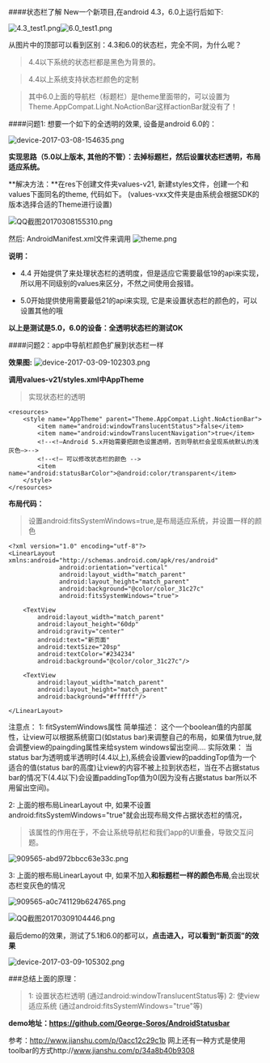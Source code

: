 ####状态栏了解
New一个新项目,在android 4.3，6.0上运行后如下:


![4.3_test1.png](http://upload-images.jianshu.io/upload_images/909565-5422000bada79b1c.png?imageMogr2/auto-orient/strip%7CimageView2/2/w/1240)![6.0_test1.png](http://upload-images.jianshu.io/upload_images/909565-cb4399a1c1089029.png?imageMogr2/auto-orient/strip%7CimageView2/2/w/1240)

从图片中的顶部可以看到区别：4.3和6.0的状态栏，完全不同，为什么呢？
>4.4以下系统的状态栏都是黑色为背景的。

>4.4以上系统支持状态栏颜色的定制

>其中6.0上面的导航栏（标题栏）是theme里面带的，可以设置为Theme.AppCompat.Light.NoActionBar这样actionBar就没有了！

####问题1: 想要一个如下的全透明的效果, 设备是android 6.0的：

![device-2017-03-08-154635.png](http://upload-images.jianshu.io/upload_images/909565-b8ed60a7337305f9.png?imageMogr2/auto-orient/strip%7CimageView2/2/w/1240)

**实现思路（5.0以上版本, 其他的不管）：去掉标题栏，然后设置状态栏透明，布局适应系统。**

**解决方法：**在res下创建文件夹values-v21, 新建styles文件，创建一个和values下面同名的theme, 代码如下。
(values-vxx文件夹是由系统会根据SDK的版本选择合适的Theme进行设置)

![QQ截图20170308155310.png](http://upload-images.jianshu.io/upload_images/909565-d5ba5f1651dada49.png?imageMogr2/auto-orient/strip%7CimageView2/2/w/1240)

然后: AndroidManifest.xml文件来调用
![theme.png](http://upload-images.jianshu.io/upload_images/909565-cbf707c1b33f5f42.png?imageMogr2/auto-orient/strip%7CimageView2/2/w/1240)

**说明：**
*  4.4 开始提供了<item name="android:windowTranslucentStatus">来处理状态栏的透明度，但是适应它需要最低19的api来实现，所以用不同级别的values来区分，不然之间使用会报错。

*  5.0开始提供<item name="android:statusBarColor">使用需要最低21的api来实现, 它是来设置状态栏的颜色的，可以设置其他的哦

**以上是测试是5.0，6.0的设备：全透明状态栏的测试OK**


####问题2：app中导航栏颜色扩展到状态栏一样


**效果图:**
![device-2017-03-09-102303.png](http://upload-images.jianshu.io/upload_images/909565-77442db0c00efef0.png?imageMogr2/auto-orient/strip%7CimageView2/2/w/1240)

**调用values-v21/styles.xml中AppTheme**

> 实现状态栏的透明

```
<resources>
    <style name="AppTheme" parent="Theme.AppCompat.Light.NoActionBar">
        <item name="android:windowTranslucentStatus">false</item>
        <item name="android:windowTranslucentNavigation">true</item>
        <!--<!–Android 5.x开始需要把颜色设置透明，否则导航栏会呈现系统默认的浅灰色–>-->
        <!--<!– 可以修改状态栏的颜色 -->
        <item name="android:statusBarColor">@android:color/transparent</item>
    </style>
</resources>
```

**布局代码：**

>设置android:fitsSystemWindows=true,是布局适应系统，并设置一样的颜色

```
<?xml version="1.0" encoding="utf-8"?>
<LinearLayout xmlns:android="http://schemas.android.com/apk/res/android"
              android:orientation="vertical"
              android:layout_width="match_parent"
              android:layout_height="match_parent"
              android:background="@color/color_31c27c"
              android:fitsSystemWindows="true">

    <TextView
        android:layout_width="match_parent"
        android:layout_height="60dp"
        android:gravity="center"
        android:text="新页面"
        android:textSize="20sp"
        android:textColor="#234234"
        android:background="@color/color_31c27c"/>

    <TextView
        android:layout_width="match_parent"
        android:layout_height="match_parent"
        android:background="#ffffff"/>

</LinearLayout>

```

注意点：
1: fitSystemWindows属性
简单描述： 
这个一个boolean值的内部属性，让view可以根据系统窗口(如status bar)来调整自己的布局，如果值为true,就会调整view的paingding属性来给system windows留出空间…. 
实际效果： 
当status bar为透明或半透明时(4.4以上),系统会设置view的paddingTop值为一个适合的值(status bar的高度)让view的内容不被上拉到状态栏，当在不占据status bar的情况下(4.4以下)会设置paddingTop值为0(因为没有占据status bar所以不用留出空间)。


2: 上面的根布局LinearLayout 中, 如果不设置android:fitsSystemWindows="true"就会出现布局文件占据状态栏的情况，

>该属性的作用在于，不会让系统导航栏和我们app的UI重叠，导致交互问题。

![909565-abd972bbcc63e33c.png](http://upload-images.jianshu.io/upload_images/909565-c32c2a221a216150.png?imageMogr2/auto-orient/strip%7CimageView2/2/w/1240)


3:   上面的根布局LinearLayout 中, 如果不加入**和标题栏一样的颜色布局**,会出现状态栏变灰色的情况


![909565-a0c741129b624765.png](http://upload-images.jianshu.io/upload_images/909565-a9036f5804c2c7f4.png?imageMogr2/auto-orient/strip%7CimageView2/2/w/1240)


![QQ截图20170309104446.png](http://upload-images.jianshu.io/upload_images/909565-f35aa4f475cec6aa.png?imageMogr2/auto-orient/strip%7CimageView2/2/w/1240)

最后demo的效果，测试了5.1和6.0的都可以，**点击进入，可以看到“新页面”的效果**

![device-2017-03-09-105302.png](http://upload-images.jianshu.io/upload_images/909565-fb44fbab098881d7.png?imageMogr2/auto-orient/strip%7CimageView2/2/w/1240)

###总结上面的原理：

>1: 设置状态栏透明 (通过android:windowTranslucentStatus等)
2: 使view适应系统 (通过android:fitsSystemWindows="true"等)


**demo地址：https://github.com/George-Soros/AndroidStatusbar**

参考：http://www.jianshu.com/p/0acc12c29c1b
网上还有一种方式是使用toolbar的方式http://www.jianshu.com/p/34a8b40b9308
